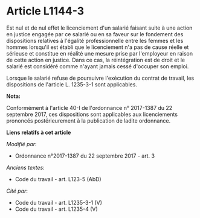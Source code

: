 # Article L1144-3

Est nul et de nul effet le licenciement d'un salarié faisant suite à une action en justice engagée par ce salarié ou en sa
faveur sur le fondement des dispositions relatives à l'égalité professionnelle entre les femmes et les hommes lorsqu'il est
établi que le licenciement n'a pas de cause réelle et sérieuse et constitue en réalité une mesure prise par l'employeur en
raison de cette action en justice. Dans ce cas, la réintégration est de droit et le salarié est considéré comme n'ayant
jamais cessé d'occuper son emploi. 

Lorsque le salarié refuse de poursuivre l'exécution du contrat de travail, les dispositions de l'article L. 1235-3-1 sont
applicables.

**Nota:**

Conformément à l'article 40-I de l'ordonnance n° 2017-1387 du 22 septembre 2017, ces dispositions sont applicables aux
licenciements prononcés postérieurement à la publication de ladite ordonnance.

**Liens relatifs à cet article**

_Modifié par_:

  - Ordonnance n°2017-1387 du 22 septembre 2017 - art. 3

_Anciens textes_:

  - Code du travail - art. L123-5 (AbD)

_Cité par_:

  - Code du travail - art. L1235-3-1 (V)
  - Code du travail - art. L1235-4 (V)
